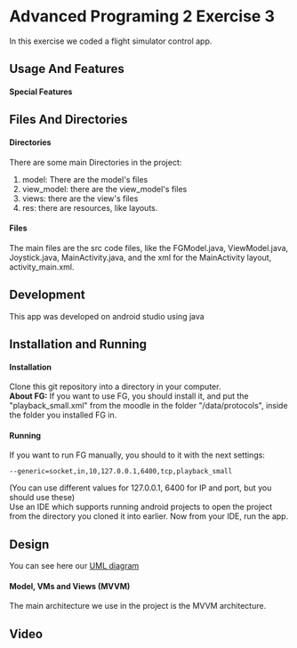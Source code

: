 # Advanced Programing 2 Exercise 3
In this exercise we coded a flight simulator control app.

## Usage And Features

#### Special Features ####


## Files And Directories
#### Directories
There are some main Directories in the project:  
1. model: There are the model's files
2. view_model: there are the view_model's files
3. views: there are the view's files
4. res: there are resources, like layouts.
#### Files
The main files are the src code files, like the FGModel.java,  ViewModel.java,  Joystick.java, MainActivity.java, and the xml for the MainActivity layout, activity_main.xml.

## Development
This app was developed on android studio using java


## Installation and Running
#### Installation
Clone this git repository into a directory in your computer.  
**About FG:** If you want to use FG, you should install it, and put the "playback_small.xml" from the moodle in the folder "/data/protocols", inside the folder you installed FG in.
#### Running
If you want to run FG manually, you should to it with the next settings:
```
--generic=socket,in,10,127.0.0.1,6400,tcp,playback_small
```
(You can use different values for 127.0.0.1, 6400 for IP and port, but you should use these)  
Use an IDE which supports running android projects to open the project from the directory you cloned it into earlier. Now from your IDE, run the app.  

## Design
You can see here our [UML diagram](https://online.visual-paradigm.com/community/share/ap2-ex3-vpd-lkr0hgjxp)
#### Model, VMs and Views (MVVM)
The main architecture we use in the project is the MVVM architecture.



## Video
